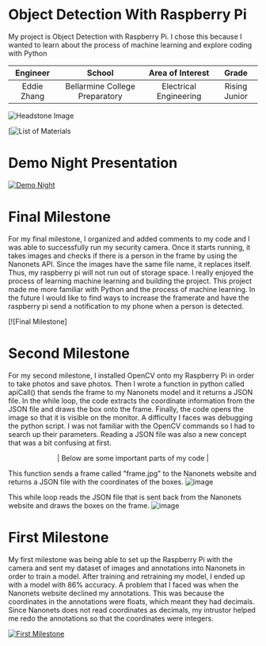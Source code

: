 ﻿# Object Detection With Raspberry Pi
My project is Object Detection with Raspberry Pi. I chose this because I wanted to learn about the process of machine learning and explore coding with Python

   | **Engineer** | **School** | **Area of Interest** | **Grade** |
   |:--:|:--:|:--:|:--:|
   | Eddie Zhang | Bellarmine College Preparatory | Electrical Engineering | Rising Junior


![Headstone Image](https://howchoo.com/media/ot/zk/zg/the-raspberry-pi-and-opencv-logos.png?width=900&auto=webp&quality=70)
  
[![List of Materials](https://docs.google.com/document/d/1v1GPGEsMnRYpzOPJANB8pGmUEhGZuY_O6Z3P3sVSDW8/edit?usp=sharing)

# Demo Night Presentation
[![Demo Night](https://res.cloudinary.com/marcomontalbano/image/upload/v1626121814/video_to_markdown/images/youtube--x-eQbkiBERM-c05b58ac6eb4c4700831b2b3070cd403.jpg)](https://www.youtube.com/watch?v=x-eQbkiBERM "Demo Night")


# Final Milestone
For my final milestone, I organized and added comments to my code and I was able to successfully run my security camera. Once it starts running, it takes images and checks if there is a person in the frame by using the Nanonets API. Since the images have the same file name, it replaces itself. Thus, my raspberry pi will not run out of storage space. I really enjoyed the process of learning machine learning and building the project. This project made me more familiar with Python and the process of machine learning. In the future I would like to find ways to increase the framerate and have the raspberry pi send a notification to my phone when a person is detected. 

[![Final Milestone]




# Second Milestone

For my second milestone, I installed OpenCV onto my Raspberry Pi in order to take photos and save photos. Then I wrote a function in python called apiCall() that sends the frame to my Nanonets model and it returns a JSON file. In the while loop, the code extracts the coordinate information from the JSON file and draws the box onto the frame. Finally, the code opens the image so that it is visible on the monitor. A difficulty I faces was debugging the python script. I was not familiar with the OpenCV commands so I had to search up their parameters. Reading a JSON file was also a new concept that was a bit confusing at first.

<p align="center">
  | Below are some important parts of my code |
</p>

This function sends a frame called "frame.jpg" to the Nanonets website and returns a JSON file with the coordinates of the boxes.
![image](https://user-images.githubusercontent.com/86021700/124323627-7bffa300-db36-11eb-83c2-e7c726d2b828.png)

This while loop reads the JSON file that is sent back from the Nanonets website and draws the boxes on the frame.
![image](https://user-images.githubusercontent.com/86021700/124323006-5cb44600-db35-11eb-89f2-4b211c709514.png)




# First Milestone
  
My first milestone was being able to set up the Raspberry Pi with the camera and sent my dataset of images and annotations into Nanonets in order to train a model. After training and retraining my model, I ended up with a model with 86% accuracy. A problem that I faced was when the Nanonets website declined my annotations. This was because the coordinates in the annotations were floats, which meant they had decimals. Since Nanonets does not read coordinates as decimals, my intrustor helped me redo the annotations so that the coordinates were integers.

[![First Milestone](https://res.cloudinary.com/marcomontalbano/image/upload/v1626121520/video_to_markdown/images/youtube--6DpmbO4qvxA-c05b58ac6eb4c4700831b2b3070cd403.jpg)](https://www.youtube.com/watch?v=6DpmbO4qvxA "First Milestone")

